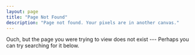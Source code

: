 ```yaml
---
layout: page
title: "Page Not Found"
description: "Page not found. Your pixels are in another canvas."
---  
```


Ouch, but the page you were trying to view does not exist --- Perhaps you can try searching for it below.

<script type="text/javascript">
  var GOOG_FIXURL_LANG = 'en';
  var GOOG_FIXURL_SITE = '{{ site.url }}'
</script>
<script type="text/javascript"
  src="http://linkhelp.clients.google.com/tbproxy/lh/wm/fixurl.js">
</script>
